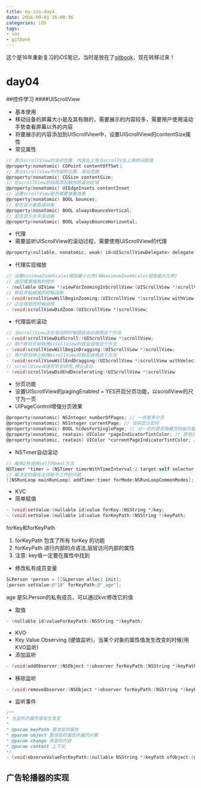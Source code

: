 ```yaml
---
title: my-ios-day4
date: 2016-09-01 16:00:36
categories: iOS
tags: 
- ios
- gitbook
---
```


这个是16年重新复习的iOS笔记，当时是放在了[gitbook](https://sleenxiu.gitbooks.io/my-learning-ios/content/)，现在转移过来！
<!-- more -->

# day04
##控件学习
####UIScrollView
- 基本使用
- 移动设备的屏幕大小是及其有限的，需要展示的内容较多，需要用户使用滚动手势查看屏幕以外的内容
- 将要展示的内容添加到UIScrollView中，设置UIScrollView的contentSize属性
- 常见属性
```objectivec
// 表示scrollView的滚动位置，内容左上角与scrollV左上角的间距值
@property(nonatomic) CGPoint contentOffSet；
// 表示scrollView中内容的位置，滚动范围
@property(nonatomic) CGSize contentSize;
// 在scrollView的四周添加额外的滚动区域
@property(nonatomic) UIEdgeInsets contentInset
// 设置scrollView是否需要弹簧效果
@property(nonatomic) BOOL bounces;
// 是否显示垂直滚动条
@property(nonatomic) BOOL alwaysBounceVertical;
// 是否显示水平滚动条
@property(nonatomic) BOOL alwaysBounceHorizontal;
```
- 代理
- 需要监听UIScrollView的滚动过程，需要使用UIScrollView的代理
```objectivec
@property(nullable, nonatomic, weak) id<UIScrollViewDelegate> delegate;
```
- 代理实现缩放
```objectivec
// 设置minimumZoomScale(缩放最小比例)和maximumZoomScale(缩放最大比例)
// 返回需要缩放的控件
- (nullable UIView *)viewForZoomingInScrollView:(UIScrollView *)scrollView;
// 即将开始缩放的时候调用
- (void)scrollViewWillBeginZooming:(UIScrollView *)scrollView withView:(nullable UIView *)view
// 正在缩放的时候调用
- (void)scrollViewDidZoom:(UIScrollView *)scrollView;
```
- 代理监听滚动
```objectivec
// 当scrollView正在滚动的时候就会自动调用这个方法
- (void)scrollViewDidScroll:(UIScrollView *)scrollView;
// 用户即将开始拖拽scrollView时就会调用这个方法
- (void)scrollViewWillBeginDragging:(UIScrollView *)scrollView;
// 用户即将停止拖拽scrollView时就会调用这个方法
- (void)scrollViewWillEndDragging:(UIScrollView *)scrollView withVelocity:(CGPoint)velocity targetContentOffset:(inout CGPoint *)targetContentOffset;
// scrollView减速完毕会调用,停止滚动
- (void)scrollViewDidEndDecelerating:(UIScrollView *)scrollView
```
- 分页功能
- 设置UIScrollView的pagingEnabled = YES开启分页功能，以scrollView的尺寸为一页
- UIPageControl增强分页效果
```objectivec
@property(nonatomic) NSInteger numberOfPages; // 一共有多少页
@property(nonatomic) NSInteger currentPage; // 当前显示页码
@property(nonatomic) BOOL hidesForSinglePage; // 分一页时是否隐藏页码指示器
@property(nonatomic, reatain) UIColor *pageIndicatorTintColor; // 其他页码指示器的颜色
@property(nonatomic, reatain) UIColor *currentPageIndicatorTintColor; // 当前页码指示器的颜色
```
- NSTimer自动滚动
```objectivec
// 每隔2秒调用self的next方法
NSTimer *timer = [NSTimer timerWithTimeInterval:2 target:self selector:@selector(next) userInfo:nil repeats:YES];
// 解决定时器在主线程不工作的问题
[[NSRunLoop mainRunLoop] addTimer:timer forMode:NSRunLoopCommonModes];
```
- KVC
- 简单赋值
```objectivec
- (void)setValue:(nullable id)value forKey:(NSString *)key;
- (void)setValue:(nullable id)value forKeyPath:(NSString *)keyPath;
```
forKey和forKeyPath
1. forKeyPath 包含了所有 forKey 的功能
2. forKeyPath 进行内部的点语法,层层访问内部的属性
3. 注意: key值一定要在属性中找到
- 修改私有成员变量
```objectivec
SLPerson *person = [[SLperson alloc] init];
[person setValue:@"18" forKeyPath:@"_age"];
```
age 是SLPerson的私有成员，可以通过kvc修改它的值
- 取值
```objectivec
- (nullable id)valueForKeyPath:(NSString *)keyPath;
```
- KVO
- Key Value Observing (键值监听)，当某个对象的属性值发生改变的时候(用KVO监听)
- 添加监听
```objectivec
- (void)addObserver:(NSObject *)observer forKeyPath:(NSString *)keyPath options:(NSKeyValueObservingOptions)options context:(nullable void *)context;
```
- 移除监听
```objectivec
- (void)removeObserver:(NSObject *)observer forKeyPath:(NSString *)keyPath;
```
- 监听事件
```objectivec
/**
* 当监听的属性值发生改变
*
* @param keyPath 要改变的属性
* @param object 要改变的属性所属的对象
* @param change 改变的内容
* @param context 上下文
*/
- (void)observeValueForKeyPath:(nullable NSString *)keyPath ofObject:(nullable id)object change:(nullable NSDictionary<NSString*, id> *)change context:(nullable void *)context;
```


## 广告轮播器的实现








